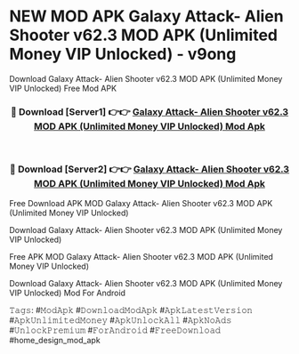 # NEW MOD APK Galaxy Attack- Alien Shooter v62.3 MOD APK (Unlimited Money VIP Unlocked) - v9ong
Download Galaxy Attack- Alien Shooter v62.3 MOD APK (Unlimited Money VIP Unlocked) Free Mod APK

<div align="center">
<h3>🔴 Download [Server1] 👉👉 <a href="https://apk-comot.site?title=Galaxy_Attack-_Alien_Shooter_v62.3_MOD_APK_(Unlimited_Money_VIP_Unlocked)">Galaxy Attack- Alien Shooter v62.3 MOD APK (Unlimited Money VIP Unlocked) Mod Apk</a></h3><br>

<h3>🔴 Download [Server2] 👉👉 <a href="https://apk-comot.site?title=Galaxy_Attack-_Alien_Shooter_v62.3_MOD_APK_(Unlimited_Money_VIP_Unlocked)">Galaxy Attack- Alien Shooter v62.3 MOD APK (Unlimited Money VIP Unlocked) Mod Apk</a></h3>
</div>


Free Download APK MOD Galaxy Attack- Alien Shooter v62.3 MOD APK (Unlimited Money VIP Unlocked)

Download Galaxy Attack- Alien Shooter v62.3 MOD APK (Unlimited Money VIP Unlocked) 

Free APK MOD Galaxy Attack- Alien Shooter v62.3 MOD APK (Unlimited Money VIP Unlocked) 

Download Galaxy Attack- Alien Shooter v62.3 MOD APK (Unlimited Money VIP Unlocked) Mod For Android

𝚃𝚊𝚐𝚜: #𝙼𝚘𝚍𝙰𝚙𝚔 #𝙳𝚘𝚠𝚗𝚕𝚘𝚊𝚍𝙼𝚘𝚍𝙰𝚙𝚔 #𝙰𝚙𝚔𝙻𝚊𝚝𝚎𝚜𝚝𝚅𝚎𝚛𝚜𝚒𝚘𝚗 #𝙰𝚙𝚔𝚄𝚗𝚕𝚒𝚖𝚒𝚝𝚎𝚍𝙼𝚘𝚗𝚎𝚢 #𝙰𝚙𝚔𝚄𝚗𝚕𝚘𝚌𝚔𝙰𝚕𝚕 #𝙰𝚙𝚔𝙽𝚘𝙰𝚍𝚜 #𝚄𝚗𝚕𝚘𝚌𝚔𝙿𝚛𝚎𝚖𝚒𝚞𝚖 #𝙵𝚘𝚛𝙰𝚗𝚍𝚛𝚘𝚒𝚍 #𝙵𝚛𝚎𝚎𝙳𝚘𝚠𝚗𝚕𝚘𝚊𝚍 #home_design_mod_apk
